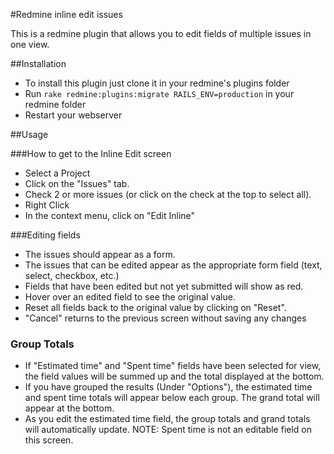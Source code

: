 #Redmine inline edit issues

This is a redmine plugin that allows you to edit fields of multiple issues in one view.

##Installation

* To install this plugin just clone it in your redmine's plugins folder
* Run `rake redmine:plugins:migrate RAILS_ENV=production` in your redmine folder
* Restart your webserver

##Usage

###How to get to the Inline Edit screen
* Select a Project
* Click on the "Issues" tab.
* Check 2 or more issues (or click on the check at the top to select all).
* Right Click
* In the context menu, click on "Edit Inline"

###Editing fields
* The issues should appear as a form.  
* The issues that can be edited appear as the appropriate form field (text, select, checkbox, etc.)
* Fields that have been edited but not yet submitted will show as red.
* Hover over an edited field to see the original value.
* Reset all fields back to the original value by clicking on "Reset".
* "Cancel" returns to the previous screen without saving any changes

### Group Totals
* If "Estimated time" and "Spent time" fields have been selected for view, 
   the field values will be summed up and the total displayed at the bottom.
* If you have grouped the results (Under "Options"), 
   the estimated time and spent time totals will appear below each group.
   The grand total will appear at the bottom.
* As you edit the estimated time field, the group totals and grand totals will automatically update.
   NOTE: Spent time is not an editable field on this screen.


